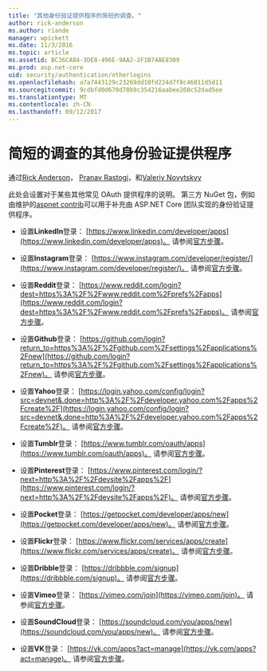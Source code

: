 ```yaml
---
title: "其他身份验证提供程序的简短的调查。"
author: rick-anderson
ms.author: riande
manager: wpickett
ms.date: 11/3/2016
ms.topic: article
ms.assetid: BC36CA84-3DE8-496E-9AA2-2F1B74AE8309
ms.prod: asp.net-core
uid: security/authentication/otherlogins
ms.openlocfilehash: a7a7443129c23269dd10fd224d7f8c46011d5d11
ms.sourcegitcommit: 9cdbfd0d670d70b9c354216aabee260c52dad5ee
ms.translationtype: MT
ms.contentlocale: zh-CN
ms.lasthandoff: 09/12/2017
---
```

# <a name="short-survey-of-other-authentication-providers"></a>简短的调查的其他身份验证提供程序

<a name=security-authentication-other-logins></a>

通过[Rick Anderson](https://twitter.com/RickAndMSFT)， [Pranav Rastogi](https://github.com/rustd)，和[Valeriy Novytskyy](https://github.com/01binary)

此处会设置对于某些其他常见 OAuth 提供程序的说明。 第三方 NuGet 包，例如由维护的[aspnet contrib](https://www.nuget.org/packages?q=owners%3Aaspnet-contrib+title%3AOAuth)可以用于补充由 ASP.NET Core 团队实现的身份验证提供程序。

* 设置**LinkedIn**登录： [https://www.linkedin.com/developer/apps](https://www.linkedin.com/developer/apps)。 请参阅[官方步骤](https://developer.linkedin.com/docs/oauth2)。

* 设置**Instagram**登录： [https://www.instagram.com/developer/register/](https://www.instagram.com/developer/register/)。 请参阅[官方步骤](https://www.instagram.com/developer/authentication/)。

* 设置**Reddit**登录： [https://www.reddit.com/login?dest=https%3A%2F%2Fwww.reddit.com%2Fprefs%2Fapps](https://www.reddit.com/login?dest=https%3A%2F%2Fwww.reddit.com%2Fprefs%2Fapps)。 请参阅[官方步骤](https://github.com/reddit/reddit/wiki/OAuth2-Quick-Start-Example)。

* 设置**Github**登录： [https://github.com/login?return_to=https%3A%2F%2Fgithub.com%2Fsettings%2Fapplications%2Fnew](https://github.com/login?return_to=https%3A%2F%2Fgithub.com%2Fsettings%2Fapplications%2Fnew)。 请参阅[官方步骤](https://developer.github.com/v3/oauth/)。

* 设置**Yahoo**登录： [https://login.yahoo.com/config/login?src=devnet&.done=http%3A%2F%2Fdeveloper.yahoo.com%2Fapps%2Fcreate%2F](https://login.yahoo.com/config/login?src=devnet&.done=http%3A%2F%2Fdeveloper.yahoo.com%2Fapps%2Fcreate%2F)。 请参阅[官方步骤](https://developer.yahoo.com/bbauth/user.html)。

* 设置**Tumblr**登录： [https://www.tumblr.com/oauth/apps](https://www.tumblr.com/oauth/apps)。 请参阅[官方步骤](https://www.tumblr.com/docs/api/v2#auth)。

* 设置**Pinterest**登录： [https://www.pinterest.com/login/?next=http%3A%2F%2Fdevsite%2Fapps%2F](https://www.pinterest.com/login/?next=http%3A%2F%2Fdevsite%2Fapps%2F)。 请参阅[官方步骤](https://developers.pinterest.com/docs/api/overview/?)。

* 设置**Pocket**登录： [https://getpocket.com/developer/apps/new](https://getpocket.com/developer/apps/new)。 请参阅[官方步骤](https://getpocket.com/developer/docs/authentication)。

* 设置**Flickr**登录： [https://www.flickr.com/services/apps/create](https://www.flickr.com/services/apps/create)。 请参阅[官方步骤](https://www.flickr.com/services/api/auth.oauth.html)。

* 设置**Dribble**登录： [https://dribbble.com/signup](https://dribbble.com/signup)。 请参阅[官方步骤](http://developer.dribbble.com/v1/oauth/)。

* 设置**Vimeo**登录： [https://vimeo.com/join](https://vimeo.com/join)。 请参阅[官方步骤](https://developer.vimeo.com/api/authentication)。

* 设置**SoundCloud**登录： [https://soundcloud.com/you/apps/new](https://soundcloud.com/you/apps/new)。 请参阅[官方步骤](https://developers.soundcloud.com/blog/we-love-oauth-2)。

* 设置**VK**登录： [https://vk.com/apps?act=manage](https://vk.com/apps?act=manage)。 请参阅[官方步骤](https://vk.com/pages?oid=-17680044&p=Authorizing_Sites)。
